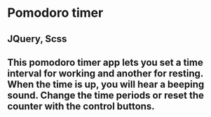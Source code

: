 # Pomodoro timer

## JQuery, Scss


This pomodoro timer app lets you set a time interval for working and another for resting. 
When the time is up, you will hear a beeping sound. 
Change the time periods or reset the counter with the control buttons.
---
